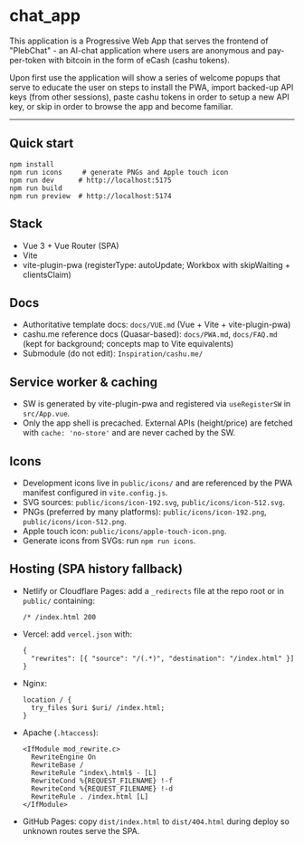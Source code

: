 # chat_app

This application is a Progressive Web App that serves the frontend of "PlebChat" - an AI-chat application where users are anonymous and pay-per-token with bitcoin in the form of eCash (cashu tokens).

Upon first use the application will show a series of welcome popups that serve to educate the user on steps to install the PWA, import backed-up API keys (from other sessions), paste cashu tokens in order to setup a new API key, or skip in order to browse the app and become familiar.

---

## Quick start

```
npm install
npm run icons     # generate PNGs and Apple touch icon
npm run dev      # http://localhost:5175
npm run build
npm run preview  # http://localhost:5174
```

## Stack

- Vue 3 + Vue Router (SPA)
- Vite
- vite-plugin-pwa (registerType: autoUpdate; Workbox with skipWaiting + clientsClaim)

## Docs

- Authoritative template docs: `docs/VUE.md` (Vue + Vite + vite-plugin-pwa)
- cashu.me reference docs (Quasar-based): `docs/PWA.md`, `docs/FAQ.md` (kept for background; concepts map to Vite equivalents)
- Submodule (do not edit): `Inspiration/cashu.me/`

## Service worker & caching

- SW is generated by vite-plugin-pwa and registered via `useRegisterSW` in `src/App.vue`.
- Only the app shell is precached. External APIs (height/price) are fetched with `cache: 'no-store'` and are never cached by the SW.

## Icons

- Development icons live in `public/icons/` and are referenced by the PWA manifest configured in `vite.config.js`.
- SVG sources: `public/icons/icon-192.svg`, `public/icons/icon-512.svg`.
- PNGs (preferred by many platforms): `public/icons/icon-192.png`, `public/icons/icon-512.png`.
- Apple touch icon: `public/icons/apple-touch-icon.png`.
- Generate icons from SVGs: run `npm run icons`.

## Hosting (SPA history fallback)

- Netlify or Cloudflare Pages: add a `_redirects` file at the repo root or in `public/` containing:
  ```
  /* /index.html 200
  ```
- Vercel: add `vercel.json` with:
  ```
  {
    "rewrites": [{ "source": "/(.*)", "destination": "/index.html" }]
  }
  ```
- Nginx:
  ```
  location / {
    try_files $uri $uri/ /index.html;
  }
  ```
- Apache (`.htaccess`):
  ```
  <IfModule mod_rewrite.c>
    RewriteEngine On
    RewriteBase /
    RewriteRule ^index\.html$ - [L]
    RewriteCond %{REQUEST_FILENAME} !-f
    RewriteCond %{REQUEST_FILENAME} !-d
    RewriteRule . /index.html [L]
  </IfModule>
  ```
- GitHub Pages: copy `dist/index.html` to `dist/404.html` during deploy so unknown routes serve the SPA.
